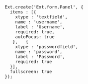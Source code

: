 <pre class="runnable run ipadframe">
Ext.create('Ext.form.Panel', {
  items : [{
    xtype : 'textfield',
    name : 'username',
    label : 'Username',
    required: true,
    autoFocus: true
   },   {
    xtype : 'passwordfield',
    name : 'password',
    label : 'Password',
    required: true
  }],
  fullscreen: true
});
</pre>